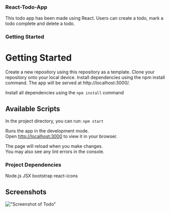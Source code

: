 ### React-Todo-App

This todo app has been made using React. Users can create a todo, mark a todo complete and delete a todo.

### Getting Started

# Getting Started

Create a new repository using this repository as a template. Clone your repository onto your local device. Install dependencies using the npm install command. The app will be served at http://localhost:3000/.

Install all dependencies using the `npm install` command

## Available Scripts

In the project directory, you can run: `npm start`

Runs the app in the development mode.\
Open [http://localhost:3000](http://localhost:3000) to view it in your browser.

The page will reload when you make changes.\
You may also see any lint errors in the console.

### Project Dependencies

Node.js
JSX
bootstrap
react-icons

## Screenshots

!["Screenshot of Todo"](https://github.com/Cyber-Sam33/react-todo-app/tree/main/src/docs/homepage.png)
